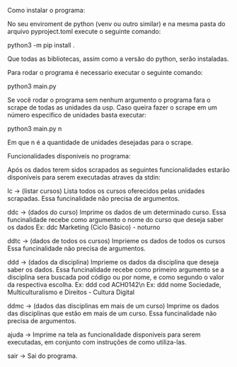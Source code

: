 Como instalar o programa:

No seu enviroment de python (venv ou outro similar) e na mesma pasta do arquivo
pyproject.toml execute o seguinte comando:

python3 -m pip install .

Que todas as bibliotecas, assim como a versão do python, serão instaladas.

Para rodar o programa é necessario executar o seguinte comando:

python3 main.py

Se você rodar o programa sem nenhum argumento o programa fara o scrape de todas
as unidades da usp. Caso queira fazer o scrape em um número especifico de unidades 
basta executar:

python3 main.py n

Em que n é a quantidade de unidades desejadas para o scrape.

Funcionalidades disponiveis no programa:

Após os dados terem sidos scrapados as seguintes funcionalidades estarão disponíveis
para serem executadas atraves da stdin:

lc -> (listar cursos) Lista todos os cursos oferecidos pelas unidades scrapadas.
    Essa funcinalidade não precisa de argumentos.

ddc -> (dados do curso) Imprime os dados de um determinado curso.
    Essa funcinalidade recebe como argumento o nome do curso que deseja saber os dados
    Ex: ddc Marketing (Ciclo Básico) - noturno

ddtc -> (dados de todos os cursos) Imprieme os dados de todos os cursos
    Essa funcinalidade não precisa de argumentos.

ddd -> (dados da disciplina) Imprieme os dados da disciplina que deseja saber os dados.
    Essa funcinalidade recebe como primeiro argumento se a disciplina sera buscada pod código ou por nome, e como segundo o valor da respectiva escolha.
    Ex: ddd cod ACH0142\n
    Ex: ddd nome Sociedade, Multiculturalismo e Direitos - Cultura Digital

ddmc -> (dados das disciplinas em mais de um curso) Imprime os dados das disciplinas que estão em mais de um curso.
    Essa funcinalidade não precisa de argumentos.

ajuda -> Imprime na tela as funcionalidade disponiveis para serem executadas, em conjunto com instruções de como utiliza-las.

sair -> Sai do programa.